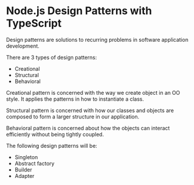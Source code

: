 # Node.js Design Patterns with TypeScript

Design patterns are solutions to recurring problems in software application development.

There are 3 types of design patterns:

- Creational
- Structural
- Behavioral

Creational pattern is concerned with the way we create object in an OO style. It applies the patterns in how to instantiate a class.

Structural pattern is concerned with how our classes and objects are composed to form a larger structure in our application.

Behavioral pattern is concerned about how the objects can interact efficiently without being tightly coupled.

The following design patterns will be:

- Singleton
- Abstract factory
- Builder
- Adapter
